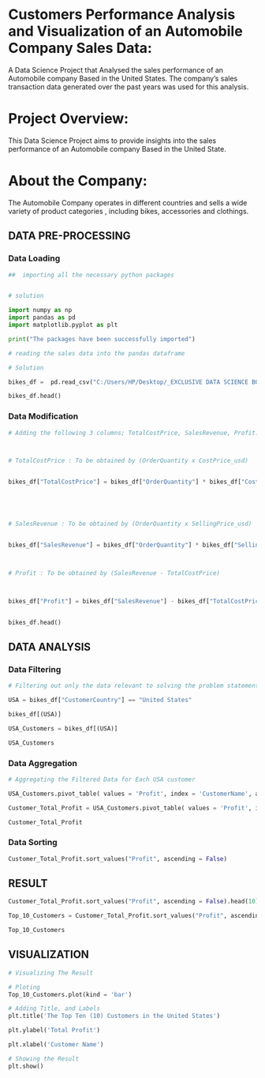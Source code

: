 # Customers Performance Analysis and Visualization of an Automobile Company Sales Data:
A Data Science Project that Analysed  the sales performance of an Automobile company Based in the United States. The company’s sales transaction data generated over the past years was used for this  analysis.

# Project Overview: 
This Data  Science Project aims to provide  insights into the sales performance of  an Automobile  company Based in the United State. 

# About the Company:
The Automobile Company operates in different countries and  sells a wide variety of product categories , including bikes, accessories and clothings.  


## DATA PRE-PROCESSING

### Data Loading
```Python
##  importing all the necessary python packages


# solution 

import numpy as np 
import pandas as pd 
import matplotlib.pyplot as plt

print("The packages have been successfully imported")
```

```Python
# reading the sales data into the pandas dataframe

# Solution

bikes_df =  pd.read_csv("C:/Users/HP/Desktop/_EXCLUSIVE DATA SCIENCE BOOT CAMP_STUDENT FOLDER/_DATASET/bikes.csv")

bikes_df.head()
```

###  Data Modification
```Python
# Adding the following 3 columns; TotalCostPrice, SalesRevenue, Profit.



# TotalCostPrice : To be obtained by (OrderQuantity x CostPrice_usd)


bikes_df["TotalCostPrice"] = bikes_df["OrderQuantity"] * bikes_df["CostPrice_usd"] 





# SalesRevenue : To be obtained by (OrderQuantity x SellingPrice_usd)


bikes_df["SalesRevenue"] = bikes_df["OrderQuantity"] * bikes_df["SellingPrice_usd"] 



# Profit : To be obtained by (SalesRevenue - TotalCostPrice)



bikes_df["Profit"] = bikes_df["SalesRevenue"] - bikes_df["TotalCostPrice"]


bikes_df.head()
```


## DATA ANALYSIS

### Data Filtering
```Python
# Filtering out only the data relevant to solving the problem statement

USA = bikes_df["CustomerCountry"] == "United States"

bikes_df[(USA)]

USA_Customers = bikes_df[(USA)]

USA_Customers
```

### Data Aggregation
```Python
# Aggregating the Filtered Data for Each USA customer

USA_Customers.pivot_table( values = 'Profit', index = 'CustomerName', aggfunc = np.sum)

Customer_Total_Profit = USA_Customers.pivot_table( values = 'Profit', index = 'CustomerName', aggfunc = np.sum)

Customer_Total_Profit
```

### Data Sorting
```Python
Customer_Total_Profit.sort_values("Profit", ascending = False)
```

## RESULT
```Python
Customer_Total_Profit.sort_values("Profit", ascending = False).head(10)

Top_10_Customers = Customer_Total_Profit.sort_values("Profit", ascending = False).head(10)

Top_10_Customers
```

## VISUALIZATION
```Python
# Visualizing The Result

# Ploting
Top_10_Customers.plot(kind = 'bar')

# Adding Title, and Labels
plt.title('The Top Ten (10) Customers in the United States')

plt.ylabel('Total Profit')

plt.xlabel('Customer Name')

# Showing the Result
plt.show()
```
